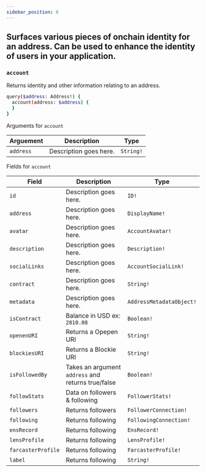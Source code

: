```yaml
---
sidebar_position: 6
---
```


Surfaces various pieces of onchain identity for an address. Can be used to enhance the identity of users in your application.
---

### `account`

Returns identity and other information relating to an address.

```sh
query($address: Address!) {
  account(address: $address) {
  }
}
```

Arguments for `account`

| Arguement      | Description | Type |
| ----------- | ----------- | ----------- |
| `address`      | Description goes here.       | `String!` | 

Fields for `account`

| Field      | Description | Type |
| ----------- | ----------- | ----------- |
| `id`      | Description goes here.       | `ID!`       |
| `address`      | Description goes here.       | `DisplayName!` | 
| `avatar`      | Description goes here.       | `AccountAvatar!` | 
| `description`      | Description goes here.       | `Description!` | 
| `socialLinks`      | Description goes here.       | `AccountSocialLink!` | 
| `contract`      | Description goes here.       | `String!` | 
| `metadata`      | Description goes here.       | `AddressMetadataObject!` | 
| `isContract`      | Balance in USD ex: `2810.08`      | `Boolean!` | 
| `openenURI`      | Returns a Opepen URI       | `String!` | 
| `blockiesURI`      | Returns a Blockie URI        | `String!` | 
| `isFollowedBy`      | Takes an argument `address` and returns true/false       | `Boolean!` | 
| `followStats`      | Data on followers & following     | `FollowerStats!` | 
| `followers`      | Returns followers     | `FollowerConnection!` | 
| `following`      | Returns following     | `FollowingConnection!` | 
| `ensRecord`      | Returns following     | `EnsRecord!` | 
| `lensProfile`      | Returns following     | `LensProfile!` | 
| `farcasterProfile`      | Returns following     | `FarcasterProfile!` | 
| `label`      | Returns following     | `String!` | 